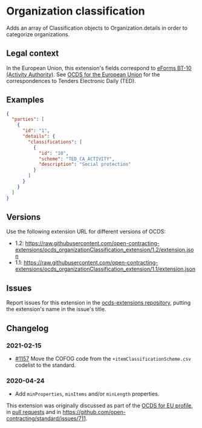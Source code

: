# Organization classification

Adds an array of Classification objects to Organization.details in order to categorize organizations.

## Legal context

In the European Union, this extension's fields correspond to [eForms BT-10 (Activity Authority)](https://github.com/eForms/eForms). See [OCDS for the European Union](http://standard.open-contracting.org/profiles/eu/master/en/) for the correspondences to Tenders Electronic Daily (TED).

## Examples

```json
{
  "parties": [
    {
      "id": "1",
      "details": {
        "classifications": [
          {
            "id": "10",
            "scheme": "TED_CA_ACTIVITY",
            "description": "Social protection"
          }
        ]
      }
    }
  ]
}
```

## Versions

Use the following extension URL for different versions of OCDS:

* 1.2: https://raw.githubusercontent.com/open-contracting-extensions/ocds_organizationClassification_extension/1.2/extension.json
* 1.1: https://raw.githubusercontent.com/open-contracting-extensions/ocds_organizationClassification_extension/1.1/extension.json

## Issues

Report issues for this extension in the [ocds-extensions repository](https://github.com/open-contracting/ocds-extensions/issues), putting the extension's name in the issue's title.

## Changelog

### 2021-02-15

* [#1157](https://github.com/open-contracting/standard/issues/1157) Move the COFOG code from the `+itemClassificationScheme.csv` codelist to the standard.

### 2020-04-24

* Add `minProperties`, `minItems` and/or `minLength` properties.

This extension was originally discussed as part of the [OCDS for EU profile](https://github.com/open-contracting-extensions/european-union/issues), in [pull requests](https://github.com/open-contracting-extensions/ocds_organizationClassification_extension/pulls?q=is%3Apr+is%3Aclosed) and in <https://github.com/open-contracting/standard/issues/711>.
